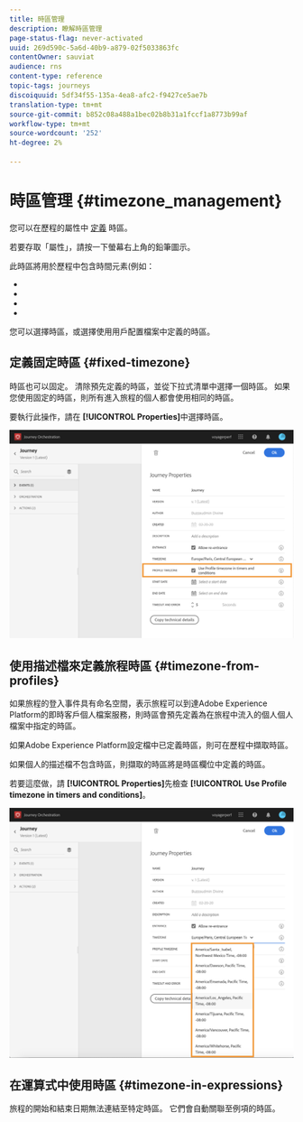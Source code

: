 ```yaml
---
title: 時區管理
description: 瞭解時區管理
page-status-flag: never-activated
uuid: 269d590c-5a6d-40b9-a879-02f5033863fc
contentOwner: sauviat
audience: rns
content-type: reference
topic-tags: journeys
discoiquuid: 5df34f55-135a-4ea8-afc2-f9427ce5ae7b
translation-type: tm+mt
source-git-commit: b852c08a488a1bec02b8b31a1fccf1a8773b99af
workflow-type: tm+mt
source-wordcount: '252'
ht-degree: 2%

---
```




# 時區管理 {#timezone_management}

您可以在歷程的屬性中 [定義](../building-journeys/changing-properties.md) 時區。

若要存取「屬性」，請按一下螢幕右上角的鉛筆圖示。

此時區將用於歷程中包含時間元素(例如：

* [](../building-journeys/condition-activity.md#time_condition)
* [](../building-journeys/condition-activity.md#date_condition)
* [](../building-journeys/wait-activity.md#custom)
* [](../building-journeys/wait-activity.md#fixed_date)

您可以選擇時區，或選擇使用用戶配置檔案中定義的時區。

## 定義固定時區 {#fixed-timezone}

時區也可以固定。 清除預先定義的時區，並從下拉式清單中選擇一個時區。 如果您使用固定的時區，則所有進入旅程的個人都會使用相同的時區。

要執行此操作，請在 **[!UICONTROL Properties]**&#x200B;中選擇時區。

![](../assets/journey73.png)

## 使用描述檔來定義旅程時區 {#timezone-from-profiles}

如果旅程的登入事件具有命名空間，表示旅程可以到達Adobe Experience Platform的即時客戶個人檔案服務，則時區會預先定義為在旅程中流入的個人個人檔案中指定的時區。

如果Adobe Experience Platform設定檔中已定義時區，則可在歷程中擷取時區。

如果個人的描述檔不包含時區，則擷取的時區將是時區欄位中定義的時區。

若要這麼做，請 **[!UICONTROL Properties]**&#x200B;先檢查 **[!UICONTROL Use Profile timezone in timers and conditions]**。

![](../assets/journey72.png)

## 在運算式中使用時區 {#timezone-in-expressions}

旅程的開始和結束日期無法連結至特定時區。 它們會自動關聯至例項的時區。
